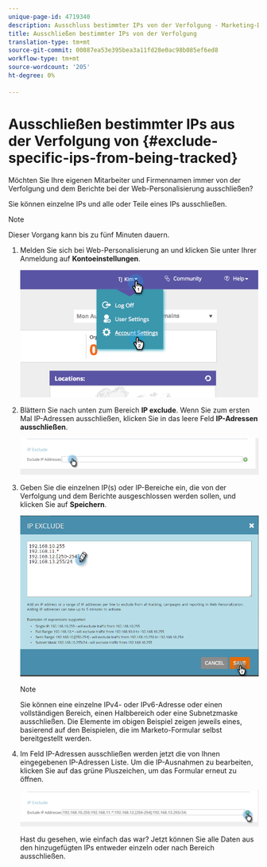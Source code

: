 ```yaml
---
unique-page-id: 4719340
description: Ausschluss bestimmter IPs von der Verfolgung - Marketing-Dokumente - Produktdokumentation
title: Ausschließen bestimmter IPs von der Verfolgung
translation-type: tm+mt
source-git-commit: 00887ea53e395bea3a11fd28e0ac98b085ef6ed8
workflow-type: tm+mt
source-wordcount: '205'
ht-degree: 0%

---
```



# Ausschließen bestimmter IPs aus der Verfolgung von {#exclude-specific-ips-from-being-tracked}

Möchten Sie Ihre eigenen Mitarbeiter und Firmennamen immer von der Verfolgung und dem Berichte bei der Web-Personalisierung ausschließen?

Sie können einzelne IPs und alle oder Teile eines IPs ausschließen.

>[!NOTE]
>
>Dieser Vorgang kann bis zu fünf Minuten dauern.

1. Melden Sie sich bei Web-Personalisierung an und klicken Sie unter Ihrer Anmeldung auf **Kontoeinstellungen**.

   ![](assets/image2014-11-19-19-3a25-3a41.png)

1. Blättern Sie nach unten zum Bereich **IP exclude**. Wenn Sie zum ersten Mal IP-Adressen ausschließen, klicken Sie in das leere Feld **IP-Adressen ausschließen**.

   ![](assets/image2016-11-4-10-3a27-3a1.png)

1. Geben Sie die einzelnen IP(s) oder IP-Bereiche ein, die von der Verfolgung und dem Berichte ausgeschlossen werden sollen, und klicken Sie auf **Speichern**.

   ![](assets/exclude-ips-form-hands.png)

   >[!NOTE]
   >
   >Sie können eine einzelne IPv4- oder IPv6-Adresse oder einen vollständigen Bereich, einen Halbbereich oder eine Subnetzmaske ausschließen. Die Elemente im obigen Beispiel zeigen jeweils eines, basierend auf den Beispielen, die im Marketo-Formular selbst bereitgestellt werden.

1. Im Feld IP-Adressen ausschließen werden jetzt die von Ihnen eingegebenen IP-Adressen Liste. Um die IP-Ausnahmen zu bearbeiten, klicken Sie auf das grüne Pluszeichen, um das Formular erneut zu öffnen.

   ![](assets/exclude-ips-after.png)

   Hast du gesehen, wie einfach das war? Jetzt können Sie alle Daten aus den hinzugefügten IPs entweder einzeln oder nach Bereich ausschließen.

